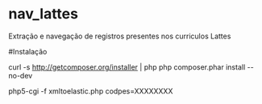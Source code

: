 # nav_lattes
Extração e navegação de registros presentes nos curriculos Lattes

#Instalação

curl -s http://getcomposer.org/installer | php
php composer.phar install --no-dev

php5-cgi -f xmltoelastic.php codpes=XXXXXXXX

